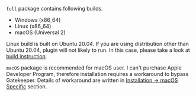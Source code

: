 `full` package contains following builds.

- Windows (x86_64)
- Linux (x86_64)
- macOS (Universal 2)

Linux build is built on Ubuntu 20.04. If you are using distribution other than Ubuntu 20.04, plugin will not likely to run. In this case, please take a look at [build instruction](https://github.com/ryukau/VSTPlugins/blob/master/build_instruction.md).

`macOS` package is recommended for macOS user. I can't purchase Apple Developer Program, therefore installation requires a workaround to bypass Gatekeeper. Details of workaround are written in <a href="#macos-specific">Installation -> macOS Specific</a> section.
